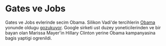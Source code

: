 # Gates ve Jobs

Gates ve Jobs evlerinde secim Obama. Silikon Vadi'de tercihlerin
[Obama](http://digg.com/2008_us_elections/Obama_1_In_Gates_and_Jobs_Households)
yonunde oldugu [gozukuyor](http://www.reuters.com/article/politicsNews/idUSN3135973220080202). Google sirketi ust duzey yoneticilerinden ve
bir bayan olan Marissa Mayer'in Hillary Clinton yerine Obama
kampanyasina bagis yaptigi ogrenildi.






